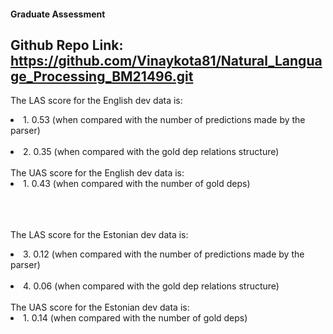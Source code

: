 #### Graduate Assessment


## Github Repo Link: https://github.com/Vinaykota81/Natural_Language_Processing_BM21496.git






The LAS score for the English dev data is: <br>
<li>1.	0.53 (when compared with the number of predictions made by the parser)</li><br>
<li>2.	0.35 (when compared with the gold dep relations structure)</li><br>
The UAS score for the English dev data is:<br>

<li>1.	0.43 (when compared with the number of gold deps)</li><br>
<br>
<br>


The LAS score for the Estonian dev data is: 
<li>3.	0.12 (when compared with the number of predictions made by the parser)</li><br>
<li>4.	0.06 (when compared with the gold dep relations structure)</li><br>
The UAS score for the Estonian dev data is:<br>
<li>1.	0.14 (when compared with the number of gold deps)</li>
